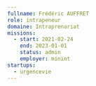 ```yaml
---
fullname: Frédéric AUFFRET
role: intrapeneur
domaine: Intraprenariat
missions:
  - start: 2021-02-24
    end: 2023-01-01
    status: admin  
    employer: minint
startups:
  - urgencevie
---
```

